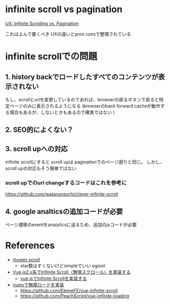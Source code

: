 # infinite scroll vs pagination

[UX: Infinite Scrolling vs. Pagination](https://uxplanet.org/ux-infinite-scrolling-vs-pagination-1030d29376f1)

これはよんで置くべき
UXの違いとpros consで整理されている

# infinite scrollでの問題

## 1. history backでロードしたすべてのコンテンツが表示されない

もし、scrollとurlを変更しているのであれば、browserの戻るボタンで戻ると特定ページのみに表示されるようになる
(browserのback forward cacheが動作する場合もあるが、しないときもあるので確実ではない )

## 2. SEO的によくない？

## 3. scroll upへの対応

infinite scrollにすると scroll upは paginationでのページ遡りと同じ。
しかし、scroll upの対応もそう簡単ではない

### scroll upでのurl changeするコードはこれを参考に

<https://github.com/wataruoguchi/clever-infinite-scroll>

## 4. google analticsの追加コードが必要

ページ遷移のeventをanalyticsに送るため、追加のjsコードが必要

# References

+ [mugen scroll](https://github.com/egoist/vue-mugen-scroll)
  + star数はすくないけどsimpleでいい egoist
+ [Vue.js2.x系でInfinite Scroll（無限スクロール）を実装する](http://kuroeveryday.blogspot.jp/2017/07/infinite-scroll-with-vuejs.html)
  + [vue.jsでInfinite Scrollを実装する](http://int128.hatenablog.com/entry/2015/02/18/230206)
+ [vuejsで無限ロードを実装](https://qiita.com/yoneapp/items/650806a35fa9f62dbeae)
  + <https://github.com/ElemeFE/vue-infinite-scroll>
  + <https://github.com/PeachScript/vue-infinite-loading>